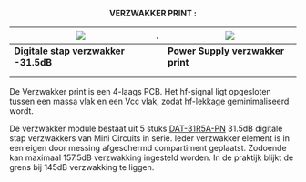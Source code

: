 <b> <p align="center"> VERZWAKKER PRINT :</p></b>

<a href= "https://github.com/costonisp/Meetzender/blob/master/documentation/verzwakker_print/Attenuator.jpg"><img src= "https://github.com/costonisp/Meetzender/blob/master/documentation/verzwakker_print/AttenuatorTN.jpg"></a> | . | <a href= "https://github.com/costonisp/Meetzender/blob/master/documentation/verzwakker_print/AttenuatorPower.jpg"><img src= "https://github.com/costonisp/Meetzender/blob/master/documentation/verzwakker_print/AttenuatorPowerTN.jpg" ></a>
--------------------------------------------- | --- |  --------------------------------------------
**Digitale stap verzwakker -31.5dB** |  | **Power Supply verzwakker print**
|  | 
|  |


De Verzwakker print is een 4-laags PCB. 
Het hf-signal ligt opgesloten tussen een massa vlak en een Vcc vlak, zodat hf-lekkage geminimaliseerd wordt.
  
De verzwakker module bestaat uit 5 stuks <a href= "https://github.com/costonisp/Meetzender/blob/master/documentation/verzwakker_print/DAT-31R5A-PN.pdf">DAT-31R5A-PN</a> 31.5dB digitale stap verzwakkers van Mini Circuits in serie. Ieder verzwakker element is in een eigen door messing afgeschermd compartiment geplaatst. Zodoende kan maximaal 157.5dB verzwakking ingesteld worden. In de praktijk blijkt de grens bij 145dB verzwakking te liggen.
